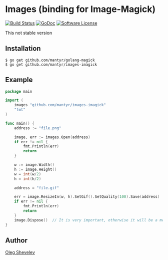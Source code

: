 # Images (binding for Image-Magick)

[![Build Status](https://travis-ci.org/mantyr/images-imagick.svg?branch=master)](https://travis-ci.org/mantyr/images-imagick)
[![GoDoc](https://godoc.org/github.com/mantyr/images-imagick?status.png)](http://godoc.org/github.com/mantyr/images-imagick)
[![Software License](https://img.shields.io/badge/license-MIT-brightgreen.svg)](LICENSE.md)

This not stable version

## Installation

    $ go get github.com/mantyr/golang-magick
    $ go get github.com/mantyr/images-imagick

## Example

```GO
package main

import (
    images "github.com/mantyr/images-imagick"
    "fmt"
)

func main() {
    address := "file.png"

    image, err := images.Open(address)
    if err != nil {
        fmt.Println(err)
        return
    }

    w := image.Width()
    h := image.Height()
    w = int(w/2)
    h = int(h/2)

    address = "file.gif"

    err = image.ResizeIn(w, h).SetGif().SetQuality(100).Save(address)
    if err != nil {
        fmt.Println(err)
        return
    }
    image.Dispose()  // It is very important, otherwise it will be a memory leak
}
```

## Author

[Oleg Shevelev][mantyr]

[mantyr]: https://github.com/mantyr

